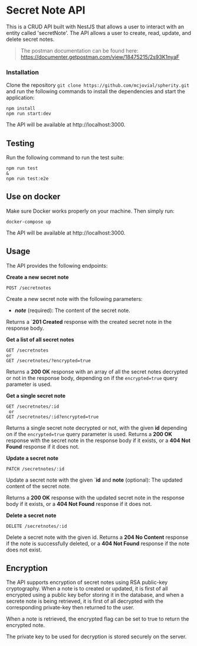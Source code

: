 # Secret Note API
This is a CRUD API built with NestJS that allows a user to interact with an entity called 'secretNote'. The API allows a user to create, read, update, and delete secret notes.

> The postman documentation can be found here: https://documenter.getpostman.com/view/18475215/2s93K1nyaF

### Installation
Clone the repository `git clone https://github.com/mcjovial/spherity.git` and run the following commands to install the dependencies and start the application:
```
npm install
npm run start:dev
```
The API will be available at http://localhost:3000.

## Testing
Run the following command to run the test suite:
```
npm run test
&
npm run test:e2e
```
## Use on docker
Make sure Docker works properly on your machine. Then simply run:
```
docker-compose up
```
The API will be available at http://localhost:3000.
###
###
## Usage
The API provides the following endpoints:

**Create a new secret note**
```
POST /secretnotes
```
Create a new secret note with the following parameters:

- ***note*** (required): The content of the secret note.

Returns a `**201 Created** response with the created secret note in the response body.

**Get a list of all secret notes**
```
GET /secretnotes
or
GET /secretnotes/?encrypted=true

```
Returns a **200 OK** response with an array of all the secret notes decrypted or not in the response body, depending on if the `encrypted=true` query parameter is used.

**Get a single secret note**
```
GET /secretnotes/:id
 or
GET /secretnotes/:id?encrypted=true
```
Returns a single secret note decrypted or not, with the given **id** depending on if the `encrypted=true` query parameter is used. Returns a **200 OK** response with the secret note in the response body if it exists, or a **404 Not Found** response if it does not.

**Update a secret note**
```
PATCH /secretnotes/:id
```

Update a secret note with the given `**id** and **note** (optional): The updated content of the secret note.

Returns a **200 OK** response with the updated secret note in the response body if it exists, or a **404 Not Found** response if it does not.

**Delete a secret note**
```
DELETE /secretnotes/:id
```

Delete a secret note with the given id. Returns a **204 No Content** response if the note is successfully deleted, or a **404 Not Found** response if the note does not exist.

## Encryption
The API supports encryption of secret notes using RSA public-key cryptography. When a note is to created or updated, it is first of all encrypted using a public key befor storing it in the database, and when a secrete note is being retrieved,
it is first of all decrypted with the corresponding private-key
then returned to the user.

When a note is retrieved, the encrypted flag can be set to true to return the encrypted note. 

The private key to be used for decryption is stored securely on the server.
